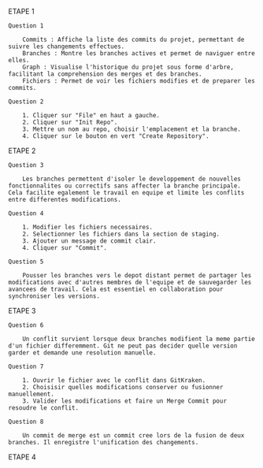 ETAPE 1

    Question 1

        Commits : Affiche la liste des commits du projet, permettant de suivre les changements effectues.
        Branches : Montre les branches actives et permet de naviguer entre elles.
        Graph : Visualise l'historique du projet sous forme d'arbre, facilitant la comprehension des merges et des branches.
        Fichiers : Permet de voir les fichiers modifies et de preparer les commits.

    Question 2

        1. Cliquer sur "File" en haut a gauche.
        2. Cliquer sur "Init Repo".
        3. Mettre un nom au repo, choisir l'emplacement et la branche.
        4. Cliquer sur le bouton en vert "Create Repository".

ETAPE 2

    Question 3

        Les branches permettent d'isoler le developpement de nouvelles fonctionnalites ou correctifs sans affecter la branche principale. Cela facilite egalement le travail en equipe et limite les conflits entre differentes modifications.

    Question 4

        1. Modifier les fichiers necessaires.
        2. Selectionner les fichiers dans la section de staging.
        3. Ajouter un message de commit clair.
        4. Cliquer sur "Commit".

    Question 5

        Pousser les branches vers le depot distant permet de partager les modifications avec d'autres membres de l'equipe et de sauvegarder les avancees de travail. Cela est essentiel en collaboration pour synchroniser les versions.

ETAPE 3

    Question 6

        Un conflit survient lorsque deux branches modifient la meme partie d'un fichier differemment. Git ne peut pas decider quelle version garder et demande une resolution manuelle.

    Question 7

        1. Ouvrir le fichier avec le conflit dans GitKraken.
        2. Choisisir quelles modifications conserver ou fusionner manuellement.
        3. Valider les modifications et faire un Merge Commit pour resoudre le conflit.

    Question 8

        Un commit de merge est un commit cree lors de la fusion de deux branches. Il enregistre l'unification des changements.

ETAPE 4

    